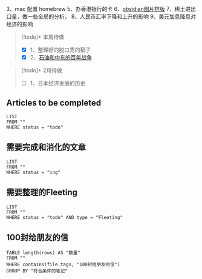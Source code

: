 3、mac 配置 homebrew
5、办香港银行的卡
6、[obsidian图片排版](https://www.bilibili.com/video/BV1fB4y1i7qf/?spm_id_from=333.337.search-card.all.click&vd_source=ae99cbe2bab29b19bc05583b76d35b48)
7、稀土进出口量，做一些全局的分析，
8、人民币汇率下降和上升的影响
9、美元加息降息对经济的影响



> [!todo]+ 本周待做
> - [x] 1、整理好的脱口秀的稿子
> - [x] 2、[石油和中东的百年战争](app://obsidian.md/%E7%BB%8F%E6%B5%8E/%E8%B4%A2%E7%BB%8F%E8%A7%82%E7%82%B9/%E7%9F%B3%E6%B2%B9%E5%92%8C%E4%B8%AD%E4%B8%9C%E7%9A%84%E7%99%BE%E5%B9%B4%E6%88%98%E4%BA%89.md)


> [!todo]+ 2月待做
> - [ ] 1、日本经济发展的历史

## Articles to be completed
```dataview 
LIST
FROM ""
WHERE status = "todo" 
```


## 需要完成和消化的文章
```dataview 
LIST
FROM ""
WHERE status = "ing"
```

## 需要整理的Fleeting
```dataview 
LIST
FROM ""
WHERE status = "todo" AND type = "Fleeting"
```

## 100封给朋友的信 
```dataview 
TABLE length(rows) AS "数量"
FROM ""
WHERE contains(file.tags, "100封给朋友的信")
GROUP BY "符合条件的笔记"
```

